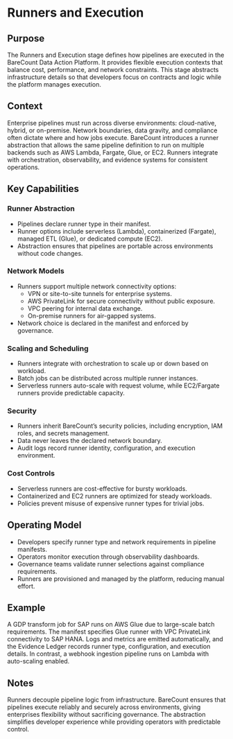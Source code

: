 # Runners and Execution

## Purpose
The Runners and Execution stage defines how pipelines are executed in the BareCount Data Action Platform. It provides flexible execution contexts that balance cost, performance, and network constraints. This stage abstracts infrastructure details so that developers focus on contracts and logic while the platform manages execution.

## Context
Enterprise pipelines must run across diverse environments: cloud-native, hybrid, or on-premise. Network boundaries, data gravity, and compliance often dictate where and how jobs execute. BareCount introduces a runner abstraction that allows the same pipeline definition to run on multiple backends such as AWS Lambda, Fargate, Glue, or EC2. Runners integrate with orchestration, observability, and evidence systems for consistent operations.

## Key Capabilities

### Runner Abstraction
- Pipelines declare runner type in their manifest.  
- Runner options include serverless (Lambda), containerized (Fargate), managed ETL (Glue), or dedicated compute (EC2).  
- Abstraction ensures that pipelines are portable across environments without code changes.

### Network Models
- Runners support multiple network connectivity options:  
  - VPN or site-to-site tunnels for enterprise systems.  
  - AWS PrivateLink for secure connectivity without public exposure.  
  - VPC peering for internal data exchange.  
  - On-premise runners for air-gapped systems.  
- Network choice is declared in the manifest and enforced by governance.

### Scaling and Scheduling
- Runners integrate with orchestration to scale up or down based on workload.  
- Batch jobs can be distributed across multiple runner instances.  
- Serverless runners auto-scale with request volume, while EC2/Fargate runners provide predictable capacity.  

### Security
- Runners inherit BareCount’s security policies, including encryption, IAM roles, and secrets management.  
- Data never leaves the declared network boundary.  
- Audit logs record runner identity, configuration, and execution environment.

### Cost Controls
- Serverless runners are cost-effective for bursty workloads.  
- Containerized and EC2 runners are optimized for steady workloads.  
- Policies prevent misuse of expensive runner types for trivial jobs.  

## Operating Model
- Developers specify runner type and network requirements in pipeline manifests.  
- Operators monitor execution through observability dashboards.  
- Governance teams validate runner selections against compliance requirements.  
- Runners are provisioned and managed by the platform, reducing manual effort.

## Example
A GDP transform job for SAP runs on AWS Glue due to large-scale batch requirements. The manifest specifies Glue runner with VPC PrivateLink connectivity to SAP HANA. Logs and metrics are emitted automatically, and the Evidence Ledger records runner type, configuration, and execution details. In contrast, a webhook ingestion pipeline runs on Lambda with auto-scaling enabled.

## Notes
Runners decouple pipeline logic from infrastructure. BareCount ensures that pipelines execute reliably and securely across environments, giving enterprises flexibility without sacrificing governance. The abstraction simplifies developer experience while providing operators with predictable control.
